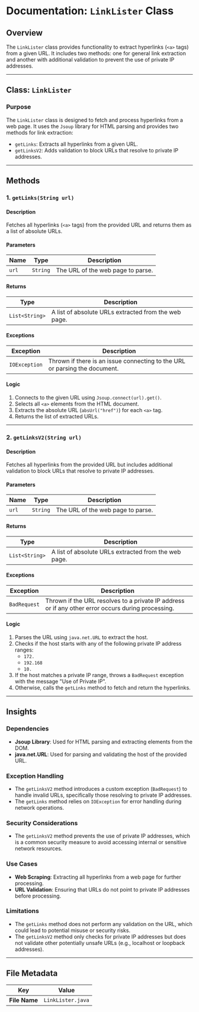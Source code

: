 # Documentation: `LinkLister` Class

## Overview

The `LinkLister` class provides functionality to extract hyperlinks (`<a>` tags) from a given URL. It includes two methods: one for general link extraction and another with additional validation to prevent the use of private IP addresses.

---

## Class: `LinkLister`

### Purpose
The `LinkLister` class is designed to fetch and process hyperlinks from a web page. It uses the `Jsoup` library for HTML parsing and provides two methods for link extraction:
- `getLinks`: Extracts all hyperlinks from a given URL.
- `getLinksV2`: Adds validation to block URLs that resolve to private IP addresses.

---

## Methods

### 1. `getLinks(String url)`

#### Description
Fetches all hyperlinks (`<a>` tags) from the provided URL and returns them as a list of absolute URLs.

#### Parameters
| Name | Type   | Description                     |
|------|--------|---------------------------------|
| `url` | `String` | The URL of the web page to parse. |

#### Returns
| Type          | Description                          |
|---------------|--------------------------------------|
| `List<String>` | A list of absolute URLs extracted from the web page. |

#### Exceptions
| Exception      | Description                                      |
|----------------|--------------------------------------------------|
| `IOException`  | Thrown if there is an issue connecting to the URL or parsing the document. |

#### Logic
1. Connects to the given URL using `Jsoup.connect(url).get()`.
2. Selects all `<a>` elements from the HTML document.
3. Extracts the absolute URL (`absUrl("href")`) for each `<a>` tag.
4. Returns the list of extracted URLs.

---

### 2. `getLinksV2(String url)`

#### Description
Fetches all hyperlinks from the provided URL but includes additional validation to block URLs that resolve to private IP addresses.

#### Parameters
| Name | Type   | Description                     |
|------|--------|---------------------------------|
| `url` | `String` | The URL of the web page to parse. |

#### Returns
| Type          | Description                          |
|---------------|--------------------------------------|
| `List<String>` | A list of absolute URLs extracted from the web page. |

#### Exceptions
| Exception      | Description                                      |
|----------------|--------------------------------------------------|
| `BadRequest`   | Thrown if the URL resolves to a private IP address or if any other error occurs during processing. |

#### Logic
1. Parses the URL using `java.net.URL` to extract the host.
2. Checks if the host starts with any of the following private IP address ranges:
   - `172.`
   - `192.168`
   - `10.`
3. If the host matches a private IP range, throws a `BadRequest` exception with the message "Use of Private IP".
4. Otherwise, calls the `getLinks` method to fetch and return the hyperlinks.

---

## Insights

### Dependencies
- **Jsoup Library**: Used for HTML parsing and extracting elements from the DOM.
- **java.net.URL**: Used for parsing and validating the host of the provided URL.

### Exception Handling
- The `getLinksV2` method introduces a custom exception (`BadRequest`) to handle invalid URLs, specifically those resolving to private IP addresses.
- The `getLinks` method relies on `IOException` for error handling during network operations.

### Security Considerations
- The `getLinksV2` method prevents the use of private IP addresses, which is a common security measure to avoid accessing internal or sensitive network resources.

### Use Cases
- **Web Scraping**: Extracting all hyperlinks from a web page for further processing.
- **URL Validation**: Ensuring that URLs do not point to private IP addresses before processing.

### Limitations
- The `getLinks` method does not perform any validation on the URL, which could lead to potential misuse or security risks.
- The `getLinksV2` method only checks for private IP addresses but does not validate other potentially unsafe URLs (e.g., localhost or loopback addresses).

---

## File Metadata

| Key         | Value              |
|-------------|--------------------|
| **File Name** | `LinkLister.java` |
